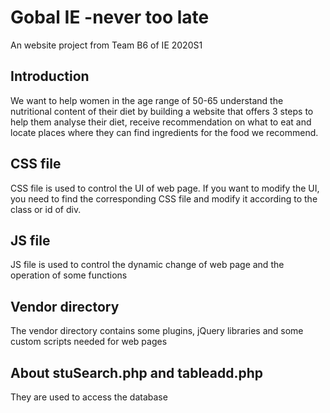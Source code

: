 # Gobal IE -never too late
An website project from Team B6 of IE 2020S1
## Introduction
We want to help women in the age range of 50-65 understand the nutritional content of their diet by building a website 
that offers 3 steps to help them analyse their diet, receive recommendation on what to eat and locate places where they 
can find ingredients for the food we recommend.
## CSS file
CSS file is used to control the UI of web page. If you want to modify the UI, you need to find the corresponding CSS file and modify it according to the class or id of div.
## JS file
JS file is used to control the dynamic change of web page and the operation of some functions
## Vendor directory
The vendor directory contains some plugins, jQuery libraries and some custom scripts needed for web pages
## About stuSearch.php and tableadd.php
They are used to access the database
